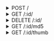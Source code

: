 <details>
<summary>POST /</summary>
Upload some file. POST body should be multipart data containing the mime data to upload

__query strings__

|name|value|type|
| - | - | - |
|name|optional name of this file, if a random UUIDv4 is not desired|string|

__headers__

|name|value|required|
| - | - | - |
|Authorization|Auth header that was created by you when configuring this server. Servers should only have one application talking to them at a time, though this may be from a number of nodes with different auth headers|True|

__responses__

- 200 - File uploaded
File uploaded

The file sent to the server was recieved and stored, and a token was dispatched to the requester

```JSON
{
    "id": "UUIDv4 that points to this file"
}
```


</details>


<details>
<summary>GET /:id/</summary>
Get some stored file by its id

__query strings__

|name|value|type|default|
| - | - | - | - |
|cropx|Pixel crop on both ends of the x axis|int|0|
|cropy|Pixel crop on both ends of the y axis|int|0|
|scale|Image scale percent. Thumbnails use 30(?)|int > 0|100|
|scalex|Pixel scale on x axis|int| |
|scaley|Pixel scale on y axis|int| |

__headers__

|name|value|required|
| - | - | - |
|Authorization|Auth header that was created by you when configuring this server. Servers should only have one application talking to them at a time, though this may be from a number of nodes with different auth headers|True|

__path arguments__

|name|value|required|
| - | - | - |
|id|UUIDv4 of the object being queried|True|

__responses__

- 200 - Requested file
Requested file

The binary of the requested file


</details>
<details>
<summary>DELETE /:id/</summary>
Delete some stored file by its id

__headers__

|name|value|required|
| - | - | - |
|Authorization|Auth header that was created by you when configuring this server. Servers should only have one application talking to them at a time, though this may be from a number of nodes with different auth headers|True|

__path arguments__

|name|value|required|
| - | - | - |
|id|UUIDv4 of the object being queried|True|

__responses__

- 204 - File deleted
File deleted

The queried file was destroyed on the server


</details>


<details>
<summary>GET /:id/md5</summary>
Get the md5 hash of some file by its id

__headers__

|name|value|required|
| - | - | - |
|Authorization|Auth header that was created by you when configuring this server. Servers should only have one application talking to them at a time, though this may be from a number of nodes with different auth headers|True|

__path arguments__

|name|value|required|
| - | - | - |
|id|UUIDv4 of the object being queried|True|

__responses__

- 200 - Content md5
Content md5

The md5 digest of the queried file

```JSON
{
    "md5": "md5 of this file"
}
```


</details>


<details>
<summary>GET /:id/thumb</summary>
Get the thumbnail of this image. This is a 512x512 version of this image

__headers__

|name|value|required|
| - | - | - |
|Authorization|Auth header that was created by you when configuring this server. Servers should only have one application talking to them at a time, though this may be from a number of nodes with different auth headers|True|

__path arguments__

|name|value|required|
| - | - | - |
|id|UUIDv4 of the object being queried|True|

__responses__

- 200 - Requested file
Requested file

The binary of the requested file


</details>
